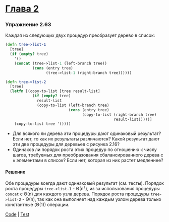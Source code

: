 # [Глава 2](../index.md#Глава-2)

### Упражнение 2.63
Каждая из следующих двух процедур преобразует дерево в список:

```clojure
(defn tree->list-1
  [tree]
  (if (empty? tree)
    '()
    (concat (tree->list-1 (left-branch tree))
            (cons (entry tree)
                  (tree->list-1 (right-branch tree))))))

(defn tree->list-2
  [tree]
  (letfn [(copy-to-list [tree result-list]
            (if (empty? tree)
              result-list
              (copy-to-list (left-branch tree)
                            (cons (entry tree)
                                  (copy-to-list (right-branch tree)
                                                result-list)))))]
    (copy-to-list tree '())))
```

- Для всякого ли дерева эти процедуры дают одинаковый результат? Если нет, то как их результаты различаются? Какой результат дают эти две процедуры для деревьев с рисунка 2.16?
- Одинаков ли порядок роста этих процедур по отношению к числу шагов, требуемых для преобразования сбалансированного дерева с `n` элементами в список? Если нет, которая из них растет медленнее?

#### Решение
Обе процедуры всегда дают одинаковый результат (см. тесты).
Порядок роста процедуры `tree->list-1` - Θ(n²), из за использования процедуры `concat` c Θ(n) для каждого узла дерева.
Порядок роста процедуры `tree->list-2` - Θ(n), так как она выполняет над каждым узлом дерева только константные (Θ(1)) операции.

[Code](../../src/sicp/chapter02/2_63.clj) | [Test](../../test/sicp/chapter02/2_63_test.clj)

